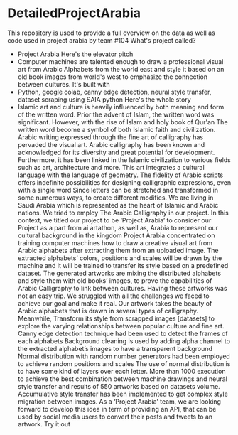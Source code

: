 # DetailedProjectArabia
This repository is used to provide a full overview on the data as well as code used in project arabia by team #104
What's project called?
-	Project Arabia
Here's the elevator pitch
-	Computer machines are talented enough to draw a professional visual art from Arabic Alphabets from the world east and style it based on an old book images from world's west to emphasize the connection between cultures. 
It's built with
-	Python, google colab, canny edge detection, neural style transfer, dataset scraping using SAIA python
Here's the whole story
-	Islamic art and culture is heavily influenced by both meaning and form of the written word. Prior the advent of Islam, the written word was significant. However, with the rise of Islam and holy book of Qur'an The written word become a symbol of both Islamic faith and civilization. Arabic writing expressed through the fine art of calligraphy has pervaded the visual art. Arabic calligraphy has been known and acknowledged for its diversity and great potential for development. Furthermore, it has been linked in the Islamic civilization to various fields such as art, architecture and more. This art integrates a cultural language with the language of geometry. The fidelity of Arabic scripts offers indefinite possibilities for designing calligraphic expressions, even with a single word Since letters can be stretched and transformed in some numerous ways, to create different modifies. We are living in Saudi Arabia which is represented as the heart of Islamic and Arabic nations. We tried to employ The Arabic Calligraphy in our project. In this context, we titled our project to be ‘Project Arabia’ to consider our Project as a part from ai artathon, as well as, Arabia to represent our cultural background in the kingdom Project Arabia concentrated on training computer machines how to draw a creative visual art from Arabic alphabets after extracting them from an uploaded image. The extracted alphabets’ colors, positions and scales will be drawn by the machine and it will be trained to transfer its style based on a predefined dataset. The generated artworks are mixing the distributed alphabets and style them with old books’ images, to prove the capabilities of Arabic Calligraphy to link between cultures. Having these artworks was not an easy trip. We struggled with all the challenges we faced to achieve our goal and make it real. Our artwork takes the beauty of Arabic alphabets that is drawn in several types of calligraphy. Meanwhile, Transform its style from scrapped images [datasets] to explore the varying relationships between popular culture and fine art. Canny edge detection technique had been used to detect the frames of each alphabets  Background cleaning is used by adding alpha channel to the extracted alphabet’s images to have a transparent background  Normal distribution with random number generators had been employed to achieve random positions and scales The use of normal distribution is to have some kind of layers over each letter. More than 1000 execution to achieve the best combination between machine drawings and neural style transfer and results of 550 artworks based on datasets volume. Accumulative style transfer has been implemented to get complex style migration between images. As a ‘Project Arabia’ team, we are looking forward to develop this idea in term of providing an API, that can be used by social media users to convert their posts and tweets to an artwork.
Try it out

